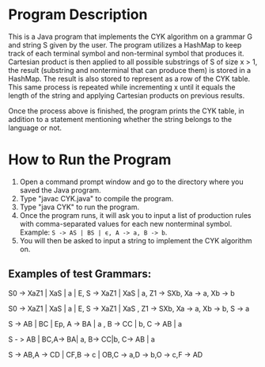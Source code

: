 # Program Description

This is a Java program that implements the CYK algorithm on a grammar G and string S given by the user. 
The program utilizes a HashMap to keep track of each terminal symbol and non-terminal symbol that produces it. 
Cartesian product is then applied to all possible substrings of S of size x > 1, the result (substring and nonterminal that can produce them) is stored in a HashMap. 
The result is also stored to represent as a row of the CYK table. This same process is repeated while incrementing x until it equals the length of the string and applying Cartesian products on previous results.

Once the process above is finished, the program prints the CYK table, in addition to a statement mentioning whether the string belongs to the language or not.

# How to Run the Program

1. Open a command prompt window and go to the directory where you saved the Java program.
2. Type "javac CYK.java" to compile the program.
3. Type "java CYK" to run the program.
4. Once the program runs, it will ask you to input a list of production rules with comma-separated values for each new nonterminal symbol. Example: `S -> AS | BS | ϵ, A -> a, B -> b`.
5. You will then be asked to input a string to implement the CYK algorithm on.

## Examples of test Grammars:

S0 -> XaZ1 | XaS | a | E, S -> XaZ1 | XaS | a, Z1 -> SXb, Xa -> a, Xb -> b

S0 -> XaZ1 | XaS | a | E, S -> XaZ1 | XaS , Z1 -> SXb, Xa -> a, Xb -> b, S -> a

S -> AB | BC | Ep, A -> BA | a , B -> CC | b, C -> AB | a

S - > AB | BC,A-> BA| a, B-> CC|b, C-> AB | a

S -> AB,A -> CD | CF,B -> c | OB,C -> a,D -> b,O -> c,F -> AD
